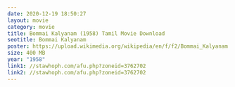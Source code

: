 ```yaml
---
date: 2020-12-19 18:50:27
layout: movie
category: movie
title: Bommai Kalyanam (1958) Tamil Movie Download
seotitle: Bommai Kalyanam
poster: https://upload.wikimedia.org/wikipedia/en/f/f2/Bommai_Kalyanam.jpg
size: 400 MB
year: "1958"
link1: //stawhoph.com/afu.php?zoneid=3762702
link2: //stawhoph.com/afu.php?zoneid=3762702
---
```


